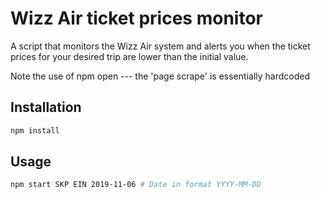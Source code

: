 # Wizz Air ticket prices monitor

A script that monitors the Wizz Air system and alerts you when the ticket prices for your desired trip are lower than the initial value.

Note the use of npm open --- the 'page scrape' is essentially hardcoded

## Installation

```bash
npm install
```

## Usage

```bash
npm start SKP EIN 2019-11-06 # Date in format YYYY-MM-DD
```
